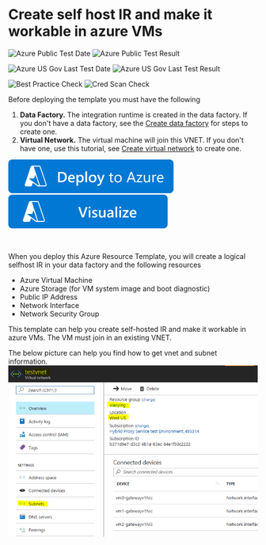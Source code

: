 # Create self host IR and make it workable in azure VMs

![Azure Public Test Date](https://azurequickstartsservice.blob.core.windows.net/badges/quickstarts/microsoft.compute/vms-with-selfhost-integration-runtime/PublicLastTestDate.svg)
![Azure Public Test Result](https://azurequickstartsservice.blob.core.windows.net/badges/quickstarts/microsoft.compute/vms-with-selfhost-integration-runtime/PublicDeployment.svg)

![Azure US Gov Last Test Date](https://azurequickstartsservice.blob.core.windows.net/badges/quickstarts/microsoft.compute/vms-with-selfhost-integration-runtime/FairfaxLastTestDate.svg)
![Azure US Gov Last Test Result](https://azurequickstartsservice.blob.core.windows.net/badges/quickstarts/microsoft.compute/vms-with-selfhost-integration-runtime/FairfaxDeployment.svg)

![Best Practice Check](https://azurequickstartsservice.blob.core.windows.net/badges/quickstarts/microsoft.compute/vms-with-selfhost-integration-runtime/BestPracticeResult.svg)
![Cred Scan Check](https://azurequickstartsservice.blob.core.windows.net/badges/quickstarts/microsoft.compute/vms-with-selfhost-integration-runtime/CredScanResult.svg)

Before deploying the template you must have the following

1. **Data Factory.** The integration runtime is created in the data factory. If you don't have a data factory,  see the [Create data factory](https://docs.microsoft.com/en-us/azure/data-factory/data-factory-move-data-between-onprem-and-cloud#create-data-factory) for steps to create one.
2. **Virtual Network.** The virtual machine will join this VNET. If you don't have one, use this tutorial, see [Create virtual network](https://docs.microsoft.com/en-us/azure/virtual-network/virtual-networks-create-vnet-arm-pportal#create-a-virtual-network) to create one.

[![Deploy To Azure](https://raw.githubusercontent.com/Azure/azure-quickstart-templates/master/1-CONTRIBUTION-GUIDE/images/deploytoazure.svg?sanitize=true)](https://portal.azure.com/#create/Microsoft.Template/uri/https%3A%2F%2Fraw.githubusercontent.com%2Fln-data-bass%2Fazure-deploy-shir%2Fmain%2Fazuredeploy.json)  [![Visualize](https://raw.githubusercontent.com/Azure/azure-quickstart-templates/master/1-CONTRIBUTION-GUIDE/images/visualizebutton.svg?sanitize=true)](http://armviz.io/#/?load=https%3A%2F%2Fraw.githubusercontent.com%2FAzure%2Fazure-quickstart-templates%2Fmaster%2Fquickstarts%2Fmicrosoft.compute%2Fvms-with-selfhost-integration-runtime%2Fazuredeploy.json)
    

    

When you deploy this Azure Resource Template, you will create a logical selfhost IR in your data factory and the following resources
- Azure Virtual Machine 
- Azure Storage (for VM system image and boot diagnostic)
- Public IP Address
- Network Interface
- Network Security Group

This template can help you create self-hosted IR and make it workable in azure VMs. The VM must join in an existing VNET. 

The below picture can help you find how to get vnet and subnet information.
![](images/vnet.png)


